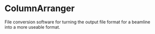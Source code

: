 # ColumnArranger
File conversion software for turning the output file format for a beamline into a more useable format.
